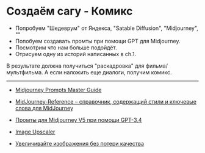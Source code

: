 # Создаём сагу - Комикс


- Попробуем "Шедеврум" от Яндекса, "Satable Diffusion", "Midjourney", ""
- Попобуем создавать промты при помощи GPT для Midjourney.
- Посмотрим что нам больше подойдёт.
- Отрисуем одну из историй написанных в ch.1. 

В результате должна получиться "раскадровка" для фильма/мультфильма. 
А если наложить еще диалоги, получим комикс.


---


- [Midjourney Prompts Master Guide](Midjourney.Prompts.Master.Guide.pdf "Midjourney Prompts Master Guide.pdf")

- [MidJourney-Reference – справочник, содержащий стили и ключевые слова для MidJourney](https://github.com/willwulfken/MidJourney-Styles-and-Keywords-Reference) 

- [Промты для Midjourney V5 при помощи GPT-3,4](Промты%20для%20Midjourney%20V5%20при%20помощи%20GPT-3,4.md)

- [Image Upscaler](https://ai.nero.com/enhance)

- [Увеличивайте изображения без потери качества](https://ru.depositphotos.com/upscaler.html)

